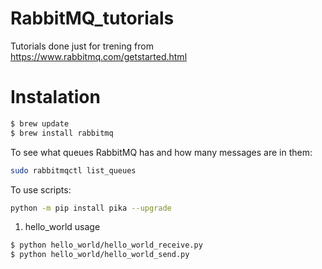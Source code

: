 # RabbitMQ_tutorials

Tutorials done just for trening from https://www.rabbitmq.com/getstarted.html

# Instalation
```bash
$ brew update
$ brew install rabbitmq
```

To see what queues RabbitMQ has and how many messages are in them:
```bash
sudo rabbitmqctl list_queues
```

To use scripts:
```bash
python -m pip install pika --upgrade
```

1. hello_world usage
```bash
$ python hello_world/hello_world_receive.py
$ python hello_world/hello_world_send.py
```